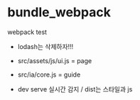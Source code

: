 # bundle_webpack
webpack test

* lodash는 삭제하자!!!


* src/assets/js/ui.js = page 
* src/ia/core.js = guide 

* dev serve 실시간 감지 / dist는 스타일과 js
